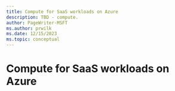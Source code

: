 ```yaml
---
title: Compute for SaaS workloads on Azure
description: TBD - compute.
author: PageWriter-MSFT
ms.author: prwilk
ms.date: 12/15/2023
ms.topic: conceptual
---
```


# Compute for SaaS workloads on Azure
